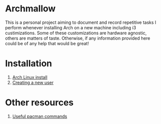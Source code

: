 # Archmallow
This is a personal project aiming to document and record repetitive tasks I perform whenever installing Arch on a new machine including i3 custimizations. Some of these customizations are hardware agnostic, others are matters of taste. Otherwise, if any information provided here could be of any help that would be great!
# Installation
1. [Arch Linux install](./docs/arch-install.md)
2. [Creating a new user](./docs/new-user.md)

# Other resources
1. [Useful pacman commands](./docs/useful-pacman-commands.md)
